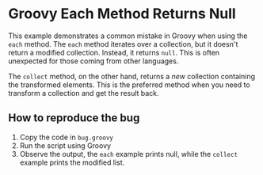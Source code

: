 # Groovy Each Method Returns Null

This example demonstrates a common mistake in Groovy when using the `each` method.  The `each` method iterates over a collection, but it doesn't return a modified collection. Instead, it returns `null`.  This is often unexpected for those coming from other languages.

The `collect` method, on the other hand, returns a *new* collection containing the transformed elements.  This is the preferred method when you need to transform a collection and get the result back.

## How to reproduce the bug
1. Copy the code in `bug.groovy`
2. Run the script using Groovy
3. Observe the output, the `each` example prints null, while the `collect` example prints the modified list.